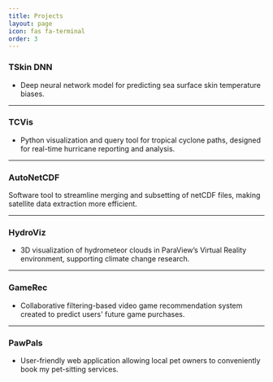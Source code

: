 ```yaml
---
title: Projects
layout: page
icon: fas fa-terminal
order: 3
---
```


### TSkin DNN 
- Deep neural network model for predicting sea surface skin temperature biases.

---

### TCVis
- Python visualization and query tool for tropical cyclone paths, designed for real-time hurricane reporting and analysis.

---

### AutoNetCDF
Software tool to streamline merging and subsetting of netCDF files, making satellite data extraction more efficient.

---

### HydroViz
- 3D visualization of hydrometeor clouds in ParaView’s Virtual Reality environment, supporting climate change research.

---

### GameRec
- Collaborative filtering-based video game recommendation system created to predict users' future game purchases.

---

### PawPals
- User-friendly web application allowing local pet owners to conveniently book my pet-sitting services.

